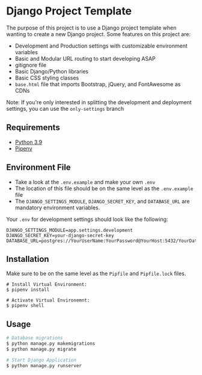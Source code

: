 
# Django Project Template
The purpose of this project is to use a Django project template when wanting to create a new Django project. 
Some features on this project are:
 - Development and Production settings with customizable environment variables
 - Basic and Modular URL routing to start developing ASAP
 - gitignore file
 - Basic Django/Python libraries
 - Basic CSS styling classes
 - `base.html` file that imports Bootstrap, jQuery, and FontAwesome as CDNs
 
 Note: If you're only interested in splitting the development and deployment settings, you can use the `only-settings` branch

## Requirements
- [Python 3.9](https://www.python.org/)
- [Pipenv](https://pypi.org/project/pipenv/)

## Environment File
- Take a look at the `.env.example` and make your own `.env`
- The location of this file should be on the same level as the `.env.example` file
- The `DJANGO_SETTINGS_MODULE`, `DJANGO_SECRET_KEY`, and `DATABASE_URL` are mandatory environment variables.
 
 Your `.env` for development settings should look like the following:
```
DJANGO_SETTINGS_MODULE=app.settings.development
DJANGO_SECRET_KEY=your-django-secret-key
DATABASE_URL=postgres://YourUserName:YourPassword@YourHost:5432/YourDatabase
```  
 

## Installation
Make sure to be on the same level as the `Pipfile` and `Pipfile.lock` files.

```
# Install Virtual Environment:
$ pipenv install

# Activate Virtual Environemnt:
$ pipenv shell
```  

## Usage
```bash
# Database migrations
$ python manage.py makemigrations
$ python manage.py migrate

# Start Django Application
$ python manage.py runserver 
```